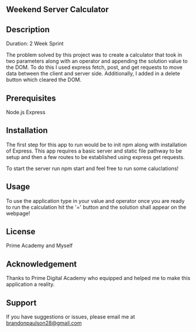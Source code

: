 ## Weekend Server Calculator
## Description
Duration: 2 Week Sprint

The problem solved by this project was to create a calculator that took in two parameters along with an operator and appending the solution value to the DOM. To do this I used express fetch, post, and get requests to move data between the client and server side. Additionally, I added in a delete button which cleared the DOM.

## Prerequisites

Node.js
Express


## Installation
The first step for this app to run would be to init npm along with installation of Express. This app requires a basic server and static file pathway to be setup and then a few routes to be established using express get requests. 

To start the server run npm start and feel free to run some caluclations!

## Usage
To use the application type in your value and operator once you are ready to run the calculation hit the '=' button and the solution shall appear on the webpage!

## License
Prime Academy and Myself 


## Acknowledgement
Thanks to Prime Digital Academy who equipped and helped me to make this application a reality.

## Support
If you have suggestions or issues, please email me at brandonpaulson28@gmail.com